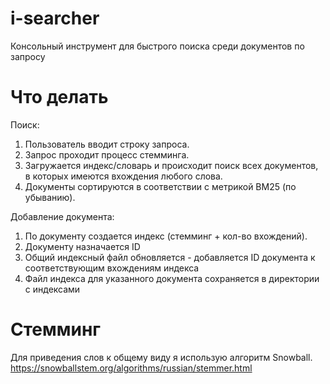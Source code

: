 # i-searcher
Консольный инструмент для быстрого поиска среди документов по запросу

# Что делать

Поиск:
1. Пользователь вводит строку запроса.
2. Запрос проходит процесс стемминга.
3. Загружается индекс/словарь и происходит поиск всех документов, в которых имеются вхождения любого слова.
4. Документы сортируются в соответствии с метрикой BM25 (по убыванию).

Добавление документа:
1. По документу создается индекс (стемминг + кол-во вхождений).
2. Документу назначается ID
3. Общий индексный файл обновляется - добавляется ID документа к соответствующим вхождениям индекса
4. Файл индекса для указанного документа сохраняется в директории с индексами

# Стемминг

Для приведения слов к общему виду я использую алгоритм Snowball.
https://snowballstem.org/algorithms/russian/stemmer.html

# 